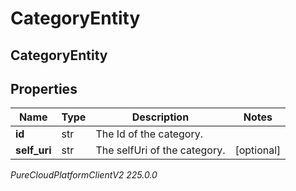 # CategoryEntity

## CategoryEntity

## Properties

|Name | Type | Description | Notes|
|------------ | ------------- | ------------- | -------------|
| **id** | str | The Id of the category. | |
| **self_uri** | str | The selfUri of the category. | [optional] |



_PureCloudPlatformClientV2 225.0.0_
